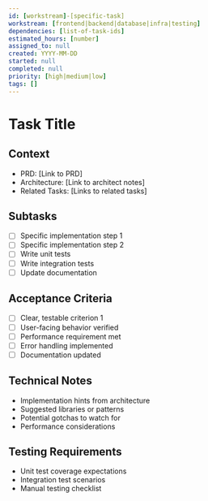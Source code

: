 ```yaml
---
id: [workstream]-[specific-task]
workstream: [frontend|backend|database|infra|testing]
dependencies: [list-of-task-ids]
estimated_hours: [number]
assigned_to: null
created: YYYY-MM-DD
started: null
completed: null
priority: [high|medium|low]
tags: []
---
```


# Task Title

## Context
- PRD: [Link to PRD]
- Architecture: [Link to architect notes]
- Related Tasks: [Links to related tasks]

## Subtasks
- [ ] Specific implementation step 1
- [ ] Specific implementation step 2
- [ ] Write unit tests
- [ ] Write integration tests
- [ ] Update documentation

## Acceptance Criteria
- [ ] Clear, testable criterion 1
- [ ] User-facing behavior verified
- [ ] Performance requirement met
- [ ] Error handling implemented
- [ ] Documentation updated

## Technical Notes
- Implementation hints from architecture
- Suggested libraries or patterns
- Potential gotchas to watch for
- Performance considerations

## Testing Requirements
- Unit test coverage expectations
- Integration test scenarios
- Manual testing checklist